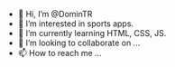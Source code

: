 - 👋 Hi, I’m @DominTR
- 👀 I’m interested in sports apps.
- 🌱 I’m currently learning HTML, CSS, JS.
- 💞️ I’m looking to collaborate on ...
- 📫 How to reach me ...

<!---
DominTR/DominTR is a ✨ special ✨ repository because its `README.md` (this file) appears on your GitHub profile.
You can click the Preview link to take a look at your changes.
--->

